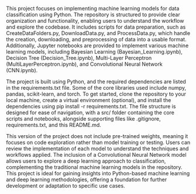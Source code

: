This project focuses on implementing machine learning models for data classification using Python. The repository is structured to provide clear organization and functionality, enabling users to understand the workflow and explore the codebase. It includes scripts for data preparation, such as CreateDataFolders.py, DownloadData.py, and ProcessData.py, which handle the creation, downloading, and preprocessing of data into a usable format. Additionally, Jupyter notebooks are provided to implement various machine learning models, including Bayesian Learning (Bayesian_Learning.ipynb), Decision Tree (Decision_Tree.ipynb), Multi-Layer Perceptron (MultiLayerPerceptron.ipynb), and Convolutional Neural Network (CNN.ipynb).

The project is built using Python, and the required dependencies are listed in the requirements.txt file. Some of the core libraries used include numpy, pandas, scikit-learn, and torch. To get started, clone the repository to your local machine, create a virtual environment (optional), and install the dependencies using pip install -r requirements.txt. The file structure is designed for ease of navigation, with a src/ folder containing the core scripts and notebooks, alongside supporting files like .gitignore, requirements.txt, and this README.md.

This version of the project does not include pre-trained weights, meaning it focuses on code exploration rather than model training or testing. Users can review the implementation of each model to understand the techniques and workflows applied. The inclusion of a Convolutional Neural Network model allows users to explore a deep learning approach to classification, complementing the traditional machine learning models in the repository. This project is ideal for gaining insights into Python-based machine learning and deep learning methodologies, offering a foundation for further development or adaptation to specific use cases.
